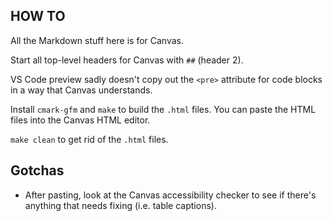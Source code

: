 ## HOW TO

All the Markdown stuff here is for Canvas.

Start all top-level headers for Canvas with `##` (header 2).

VS Code preview sadly doesn't copy out the `<pre>` attribute for code
blocks in a way that Canvas understands.

Install `cmark-gfm` and `make` to build the `.html` files. You can paste
the HTML files into the Canvas HTML editor.

`make clean` to get rid of the `.html` files.

## Gotchas

* After pasting, look at the Canvas accessibility checker to see if
  there's anything that needs fixing (i.e. table captions).